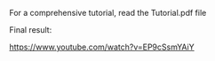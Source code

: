For a comprehensive tutorial, read the Tutorial.pdf file

Final result:

https://www.youtube.com/watch?v=EP9cSsmYAiY

